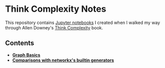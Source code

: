 # Think Complexity Notes

This repository contains [Jupyter notebooks](http://jupyter.readthedocs.io/en/latest/) I created
when I walked my way through Allen Downey's [Think Complexity](http://greenteapress.com/complexity2/html/index.html)
book.

## Contents
- [**Graph Basics**](http://nbviewer.jupyter.org/github/XiaoTaoWang/Think-Complexity-Notes/blob/master/notebooks/Graph-basics.ipynb)
- [**Comparisons with networkx's builtin generators**](http://nbviewer.jupyter.org/github/XiaoTaoWang/Think-Complexity-Notes/blob/master/notebooks/Comparisons-with-networkx-generators.ipynb)